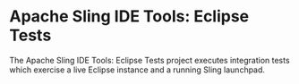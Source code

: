Apache Sling IDE Tools: Eclipse Tests
===

The Apache Sling IDE Tools: Eclipse Tests project executes integration
tests which exercise a live Eclipse instance and a running Sling
launchpad. 
